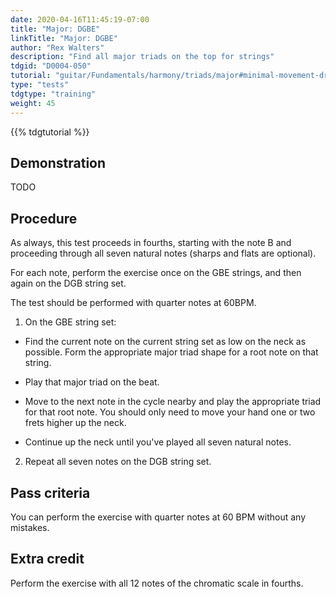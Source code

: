 ```yaml
---
date: 2020-04-16T11:45:19-07:00
title: "Major: DGBE"
linkTitle: "Major: DGBE"
author: "Rex Walters"
description: "Find all major triads on the top for strings"
tdgid: "D0004-050"
tutorial: "guitar/Fundamentals/harmony/triads/major#minimal-movement-drills"
type: "tests"
tdgtype: "training"
weight: 45
---
```


{{% tdgtutorial %}}

## Demonstration

TODO

## Procedure

As always, this test proceeds in fourths, starting with the note B and proceeding through all seven natural notes (sharps and flats are optional).

For each note, perform the exercise once on the GBE strings, and then again on the DGB string set.

The test should be performed with quarter notes at 60BPM.

1. On the GBE string set:

  * Find the current note on the current string set as low on the neck as possible. Form the appropriate major triad shape for a root note on that string.

  * Play that major triad on the beat.

  * Move to the next note in the cycle nearby and play the appropriate triad for that root note. You should only need to move your hand one or two frets higher up the neck.

  * Continue up the neck until you've played all seven natural notes.

2. Repeat all seven notes on the DGB string set.


## Pass criteria

You can perform the exercise with quarter notes at 60 BPM without any mistakes.

## Extra credit

Perform the exercise with all 12 notes of the chromatic scale in fourths.
